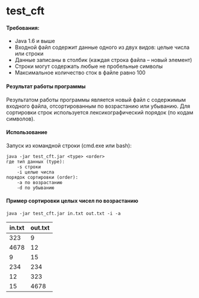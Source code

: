 # test_cft

#### Требования:

* Java 1.6 и выше
* Входной файл содержит данные одного из двух видов: целые числа или строки
* Данные записаны в столбик (каждая строка файла – новый элемент)
* Строки могут содержать любые не пробельные символы
* Максимальное количество сток в файле равно 100

#### Результат работы программы
Результатом работы программы является новый файл с содержимым входного файла,
отсортированным по возрастанию или убыванию. Для сортировки строк используется
лексикографический порядок (по кодам символов).

#### Использование

Запуск из командной строки (cmd.exe или bash):

```no-highlight
java -jar test_cft.jar <type> <order>
где тип данных (type):  
    -s строки  
    -i целые числа  
порядок сортировки (order):
    -a по возрастанию
    -d по убыванию
```

#### Пример сортировки целых чисел по возрастанию

`java -jar test_cft.jar in.txt out.txt -i -a`

| in.txt        | out.txt       |  
| ------------- | ------------- |  
| 323           | 9             |  
| 4678          | 12            |  
| 9             | 15            |  
| 234           | 234           |  
| 12            | 323           |  
| 15            | 4678          |  
